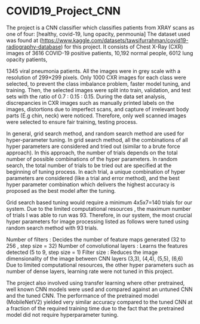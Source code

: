 # COVID19_Project_CNN

The project is a CNN classifier which classifies patients from XRAY scans as one of four: [healthy, covid-19, lung opacity, penmounia]
The dataset used was found at (https://www.kaggle.com/datasets/tawsifurrahman/covid19-radiography-database) for this project. It consists of Chest X-Ray (CXR) images of 3616 COVID-19 positive patients, 10,192 normal people, 6012 lung opacity patients,

1345 viral pneumonia patients. All the images were in grey scale with a resolution of 299×299 pixels. Only 1000 CXR images for each class were selected, to prevent the class imbalance problem, faster model tuning, and training. Then, the selected images were split into train, validation, and test sets with the ratio of 0.7 : 0.15 : 0.15. During the data set analysis, discrepancies in CXR images such as manually printed labels on the images, distortions due to imperfect scans, and capture of irrelevant body parts (E.g chin, neck) were noticed. Therefore, only well scanned images were selected to ensure fair training, testing process.

In general, grid search method, and random search method are used for hyper-parameter tuning. In grid search method, all the combinations of all hyper parameters are considered and
tried out (similar to a brute force approach). In this approach, the number of trials depends on the total number of possible combinations of the hyper parameters. In random search, the total number of trials to be tried out are specified at the beginning of tuning process. In each trial, a unique combination of hyper parameters are considered (like a trial and error method), and the best hyper parameter combination which delivers the highest accuracy is proposed as the best model after the tuning. 

Grid search based tuning would require a minimum 4x5x7=140 trials for our system. Due to the limited computational resources , the maximum number of trials I was able to run was 93. Therefore, in our system, the most crucial hyper parameters for image processing listed as follows were tuned using random search method with 93 trials.

Number of filters : Decides the number of feature maps generated (32 to 256 , step size = 32)
Number of convolutional layers  : Learns the features detected (5 to 9, step size = 1)
Filter size : Reduces the image dimensionality of the image between CNN layers (3,3), (4,4), (5,5), (6,6)
Due to limited computational resources, the other hyper parameters such as number of dense layers, learning rate were not tuned in this project.

The project also involved using transfer learning where other pretrained, well known CNN models were used and compared against an untuned CNN and the tuned CNN. The performance of the pretrained model (MobileNetV2) yielded very similar accuracy compared to the tuned CNN at a fraction of the required training time due to the fact that the pretrained model did not require hyperparameter tuning. 
